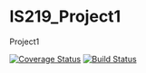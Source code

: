 # IS219_Project1
Project1

[![Coverage Status](https://coveralls.io/repos/github/kaw393939/is219hello/badge.svg?branch=master)](https://coveralls.io/github/kaw393939/is219hello?branch=master)
[![Build Status](https://travis-ci.org/kaw393939/is219hello.svg?branch=master)](https://travis-ci.org/kaw393939/is219hello)
